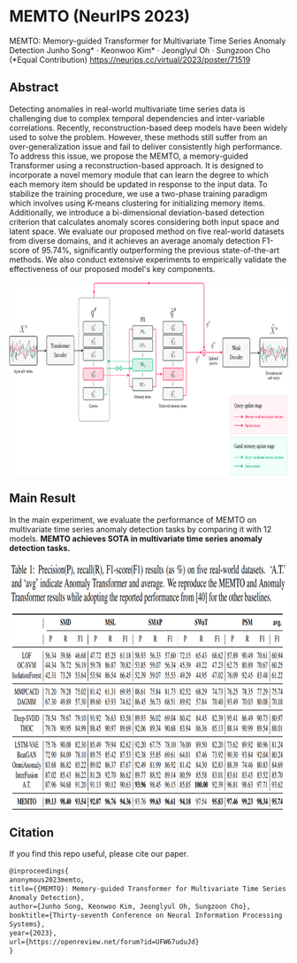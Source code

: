 # MEMTO (NeurIPS 2023)
MEMTO: Memory-guided Transformer for Multivariate Time Series Anomaly Detection
Junho Song* · Keonwoo Kim* · Jeonglyul Oh · Sungzoon Cho (*Equal Contribution)
https://neurips.cc/virtual/2023/poster/71519

## Abstract
Detecting anomalies in real-world multivariate time series data is challenging due to complex temporal dependencies and inter-variable correlations. Recently, reconstruction-based deep models have been widely used to solve the problem. However, these methods still suffer from an over-generalization issue and fail to deliver consistently high performance. To address this issue, we propose the MEMTO, a memory-guided Transformer using a reconstruction-based approach. It is designed to incorporate a novel memory module that can learn the degree to which each memory item should be updated in response to the input data. To stabilize the training procedure, we use a two-phase training paradigm which involves using K-means clustering for initializing memory items. Additionally, we introduce a bi-dimensional deviation-based detection criterion that calculates anomaly scores considering both input space and latent space. We evaluate our proposed method on five real-world datasets from diverse domains, and it achieves an average anomaly detection F1-score of 95.74%, significantly outperforming the previous state-of-the-art methods. We also conduct extensive experiments to empirically validate the effectiveness of our proposed model's key components.


<p align="center">
<img src=".\png\MEMTO_figure.png" height = "350" alt="" align=center />
</p>

## Main Result
In the main experiment, we evaluate the performance of MEMTO on multivariate time series anomaly detection tasks by comparing it with 12 models.
**MEMTO achieves SOTA in multivariate time series anomaly detection tasks.**
<p align="center">
<img src=".\png\MEMTO_results.png" height = "450" alt="" align=center />
</p>

## Citation
If you find this repo useful, please cite our paper. 

```
@inproceedings{
anonymous2023memto,
title={{MEMTO}: Memory-guided Transformer for Multivariate Time Series Anomaly Detection},
author={Junho Song, Keonwoo Kim, Jeonglyul Oh, Sungzoon Cho},
booktitle={Thirty-seventh Conference on Neural Information Processing Systems},
year={2023},
url={https://openreview.net/forum?id=UFW67uduJd}
}
```
